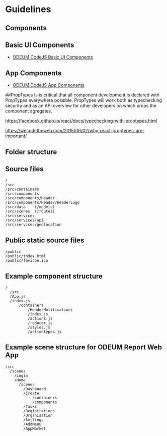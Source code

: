 # Guidelines

## Components

## Basic UI Components
* <a href="./BasicUIComponents.md" target="_blank">ODEUM CodeJS Basic UI Components</a>

## App Components
* <a href="./AppComponents.md" target="_blank">ODEUM CodeJS App Components</a>

##PropTypes
Is is critical that all component development is declared with PropTypes everywhere possible. PropTypes will work both as typechecking security and as an API overview for other developers on which props the component agregates. 

https://facebook.github.io/react/docs/typechecking-with-proptypes.html

https://wecodetheweb.com/2015/06/02/why-react-proptypes-are-important/


## Folder structure

## Source files 

```
/
/src
/src/containers
/src/components
/src/components/Header
/src/components/Header/HeaderLogo
/src/data    (/models)
/src/scenes  (/routes)
/src/services
/src/services/api
/src/services/geolocation
````

## Public static source files 
```
/public
/public/index.html
/public/favicon.ico
```

## Example component structure 

```
/
  /src
  /App.js
  /index.js
      /containers
          /HeaderNotifications
          /index.js
          /actions.js
          /reducer.js
          /styles.js
          /actiontypes.js
```

## Example scene structure for ODEUM Report Web App

```
/src
  /scenes
    /Login 
    /Home
      /scenes
        /Dashboard
        /Create
            /containers
            /components
        /Tasks
        /Registrations
        /Organisation
        /Settings
        /AddMenu
        /AppMarket          
```